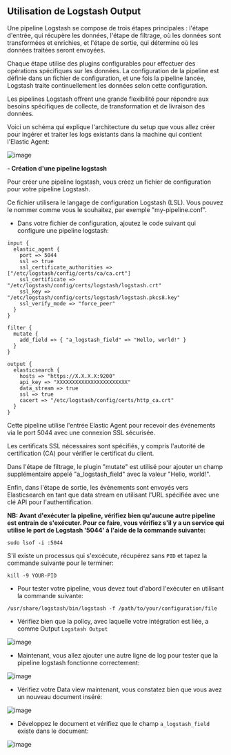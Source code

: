 ## Utilisation de Logstash Output 

Une pipeline Logstash se compose de trois étapes principales : l'étape d'entrée, qui récupère les données, l'étape de filtrage, où les données sont transformées et enrichies, et l'étape de sortie, qui détermine où les données traitées seront envoyées. 

Chaque étape utilise des plugins configurables pour effectuer des opérations spécifiques sur les données. La configuration de la pipeline est définie dans un fichier de configuration, et une fois la pipeline lancée, Logstash traite continuellement les données selon cette configuration. 

Les pipelines Logstash offrent une grande flexibilité pour répondre aux besoins spécifiques de collecte, de transformation et de livraison des données.

Voici un schéma qui explique l'architecture du setup que vous allez créer pour ingérer et traiter les logs existants dans la machine qui contient l'Elastic Agent:

![image](https://github.com/kplr-training/Elastic-Ingest/assets/123748177/3e6b69e4-1f2a-40cd-ad7c-85e9fe285553)

**- Création d'une pipeline logstash**

Pour créer une pipeline logstash, vous créez un fichier de configuration pour votre pipeline Logstash. 

Ce fichier utilisera le langage de configuration Logstash (LSL). Vous pouvez le nommer comme vous le souhaitez, par exemple "my-pipeline.conf".

- Dans votre fichier de configuration, ajoutez le code suivant qui configure une pipeline logstash:

```
input {
  elastic_agent {
    port => 5044
    ssl => true
    ssl_certificate_authorities => ["/etc/logstash/config/certs/ca/ca.crt"]
    ssl_certificate => "/etc/logstash/config/certs/logstash/logstash.crt"
    ssl_key => "/etc/logstash/config/certs/logstash/logstash.pkcs8.key"
    ssl_verify_mode => "force_peer"
  }
}

filter {
  mutate {
    add_field => { "a_logstash_field" => "Hello, world!" }
  }
}

output {
  elasticsearch {
    hosts => "https://X.X.X.X:9200"
    api_key => "XXXXXXXXXXXXXXXXXXXXXXX"
    data_stream => true
    ssl => true
    cacert => "/etc/logstash/config/certs/http_ca.crt"
  }
}
```
Cette pipeline utilise l'entrée Elastic Agent pour recevoir des événements via le port 5044 avec une connexion SSL sécurisée. 

Les certificats SSL nécessaires sont spécifiés, y compris l'autorité de certification (CA) pour vérifier le certificat du client. 

Dans l'étape de filtrage, le plugin "mutate" est utilisé pour ajouter un champ supplémentaire appelé "a_logstash_field" avec la valeur "Hello, world!". 

Enfin, dans l'étape de sortie, les événements sont envoyés vers Elasticsearch en tant que data stream en utilisant l'URL spécifiée avec une clé API pour l'authentification. 



**NB: Avant d'exécuter la pipeline, vérifiez bien qu'aucune autre pipeline est entrain de s'exécuter. Pour ce faire, vous vérifiez s'il y a un service qui utilise le port de Logstash '5044' à l'aide de la commande suivante:**

```
sudo lsof -i :5044
```

S'il existe un processus qui s'excécute, récupérez sans `PID` et tapez la commande suivante pour le terminer:

```
kill -9 YOUR-PID
```

- Pour tester votre pipeline, vous devez tout d'abord l'exécuter en utilisant la commande suivante: 

```
/usr/share/logstash/bin/logstash -f /path/to/your/configuration/file
```

- Vérifiez bien que la policy, avec laquelle votre intégration est liée, a comme Output `Logstash Output`

![image](https://github.com/kplr-training/Elastic-Ingest/assets/123748177/efa4863c-d4b5-4177-b26d-6359b5e2db87)

- Maintenant, vous allez ajouter une autre ligne de log pour tester que la pipeline logstash fonctionne correctement:

![image](https://github.com/kplr-training/Elastic-Ingest/assets/123748177/d491179b-40c0-4b08-afa0-d3d005c29fe5)

- Vérifiez votre Data view maintenant, vous constatez bien que vous avez un nouveau document inséré: 

![image](https://github.com/kplr-training/Elastic-Ingest/assets/123748177/e6806427-fe74-4500-bd63-aa8bf9126c21)

- Développez le document et vérifiez que le champ `a_logstash_field` existe dans le document: 

![image](https://github.com/kplr-training/Elastic-Ingest/assets/123748177/4e72a915-80fd-4767-a670-d3bd2c22266f)
